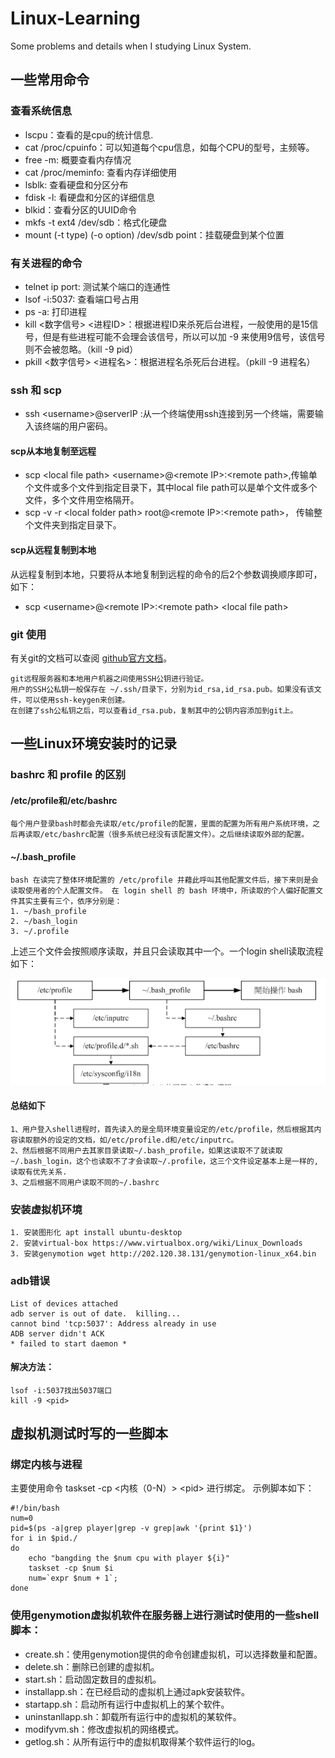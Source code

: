# Linux-Learning
Some problems and details when I studying Linux System.

## 一些常用命令
### 查看系统信息
* lscpu：查看的是cpu的统计信息.
* cat /proc/cpuinfo：可以知道每个cpu信息，如每个CPU的型号，主频等。
* free -m: 概要查看内存情况
* cat /proc/meminfo:  查看内存详细使用
* lsblk: 查看硬盘和分区分布
* fdisk -l: 看硬盘和分区的详细信息
* blkid：查看分区的UUID命令
* mkfs -t ext4 /dev/sdb：格式化硬盘
* mount (-t type) (-o option) /dev/sdb point：挂载硬盘到某个位置
### 有关进程的命令
* telnet ip port: 测试某个端口的连通性
* lsof -i:5037: 查看端口号占用
* ps -a: 打印进程
* kill <数字信号> <进程ID>：根据进程ID来杀死后台进程，一般使用的是15信号，但是有些进程可能不会理会该信号，所以可以加 -9 来使用9信号，该信号则不会被忽略。（kill -9 pid）
* pkill <数字信号> <进程名>：根据进程名杀死后台进程。（pkill -9 进程名）
### ssh 和 scp 
* ssh \<username>@serverIP :从一个终端使用ssh连接到另一个终端，需要输入该终端的用户密码。
#### scp从本地复制至远程
* scp \<local file path> \<username>@\<remote IP>:\<remote path>,传输单个文件或多个文件到指定目录下，其中local file path可以是单个文件或多个文件，多个文件用空格隔开。
* scp -v -r \<local folder path> root@\<remote IP>:\<remote path>， 传输整个文件夹到指定目录下。
#### scp从远程复制到本地
从远程复制到本地，只要将从本地复制到远程的命令的后2个参数调换顺序即可，如下：
* scp \<username>@\<remote IP>:\<remote path> \<local file path>
### git 使用
有关git的文档可以查阅 [github官方文档](https://docs.github.com/cn)。

    git远程服务器和本地用户机器之间使用SSH公钥进行验证。
    用户的SSH公私钥一般保存在 ~/.ssh/目录下，分别为id_rsa,id_rsa.pub。如果没有该文件，可以使用ssh-keygen来创建。
    在创建了ssh公私钥之后，可以查看id_rsa.pub，复制其中的公钥内容添加到git上。



## 一些Linux环境安装时的记录
### bashrc 和 profile 的区别
#### /etc/profile和/etc/bashrc
    每个用户登录bash时都会先读取/etc/profile的配置，里面的配置为所有用户系统环境，之后再读取/etc/bashrc配置（很多系统已经没有该配置文件）。之后继续读取外部的配置。
#### ~/.bash_profile 
    bash 在读完了整体环境配置的 /etc/profile 并藉此呼叫其他配置文件后，接下来则是会读取使用者的个人配置文件。 在 login shell 的 bash 环境中，所读取的个人偏好配置文件其实主要有三个，依序分别是：
    1. ~/bash_profile
    2. ~/bash_login
    3. ~/.profile
上述三个文件会按照顺序读取，并且只会读取其中一个。一个login shell读取流程如下：

 ![login shell](pictures/loginshell读取流程.png "login shell")
#### 总结如下
    1、用户登入shell进程时，首先读入的是全局环境变量设定的/etc/profile，然后根据其内容读取额外的设定的文档，如/etc/profile.d和/etc/inputrc。
    2、然后根据不同用户去其家目录读取~/.bash_profile，如果这读取不了就读取~/.bash_login，这个也读取不了才会读取~/.profile，这三个文件设定基本上是一样的, 读取有优先关系.
    3、之后根据不同用户读取不同的~/.bashrc
### 安装虚拟机环境
    1. 安装图形化 apt install ubuntu-desktop
    2. 安装virtual-box https://www.virtualbox.org/wiki/Linux_Downloads
    3. 安装genymotion wget http://202.120.38.131/genymotion-linux_x64.bin
### adb错误
    List of devices attached
    adb server is out of date.  killing...
    cannot bind 'tcp:5037': Address already in use
    ADB server didn't ACK
    * failed to start daemon *

#### 解决方法： 

    lsof -i:5037找出5037端口
    kill -9 <pid>

## 虚拟机测试时写的一些脚本
### 绑定内核与进程
主要使用命令 taskset -cp <内核（0-N）> \<pid> 进行绑定。
示例脚本如下：

    #!/bin/bash
    num=0
    pid=$(ps -a|grep player|grep -v grep|awk '{print $1}')
    for i in $pid./
    do
        echo "bangding the $num cpu with player ${i}"
        taskset -cp $num $i
        num=`expr $num + 1`;
    done

### 使用genymotion虚拟机软件在服务器上进行测试时使用的一些shell脚本：
* create.sh：使用genymotion提供的命令创建虚拟机，可以选择数量和配置。
* delete.sh：删除已创建的虚拟机。
* start.sh：启动固定数目的虚拟机。
* installapp.sh：在已经启动的虚拟机上通过apk安装软件。
* startapp.sh：启动所有运行中虚拟机上的某个软件。
* uninstanllapp.sh：卸载所有运行中的虚拟机的某软件。
* modifyvm.sh：修改虚拟机的网络模式。
* getlog.sh：从所有运行中的虚拟机取得某个软件运行的log。